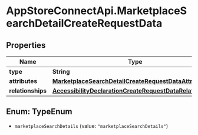 # AppStoreConnectApi.MarketplaceSearchDetailCreateRequestData

## Properties

Name | Type | Description | Notes
------------ | ------------- | ------------- | -------------
**type** | **String** |  | 
**attributes** | [**MarketplaceSearchDetailCreateRequestDataAttributes**](MarketplaceSearchDetailCreateRequestDataAttributes.md) |  | 
**relationships** | [**AccessibilityDeclarationCreateRequestDataRelationships**](AccessibilityDeclarationCreateRequestDataRelationships.md) |  | 



## Enum: TypeEnum


* `marketplaceSearchDetails` (value: `"marketplaceSearchDetails"`)




